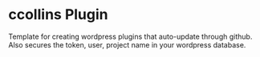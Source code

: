 # ccollins Plugin
Template for creating wordpress plugins that auto-update through github. Also secures the token, user, project name in your wordpress database.
